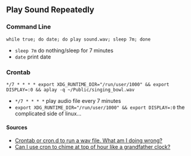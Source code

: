 ## Play Sound Repeatedly

### Command Line

    while true; do date; do play sound.wav; sleep 7m; done

- `sleep 7m` do nothing/sleep for 7 minutes
- `date` print date

### Crontab

    */7 * * * * export XDG_RUNTIME_DIR="/run/user/1000" && export DISPLAY=:0 && aplay -q ~/Public/singing_bowl.wav

- `*/7 * * * *` play audio file every 7 minutes
- `export XDG_RUNTIME_DIR="/run/user/1000" && export DISPLAY=:0` the complicated side of linux...

#### Sources

- [Crontab or cron.d to run a wav file. What am I doing wrong?](https://raspberrypi.stackexchange.com/a/75185)
- [Can I use cron to chime at top of hour like a grandfather clock?](https://askubuntu.com/a/832266)

